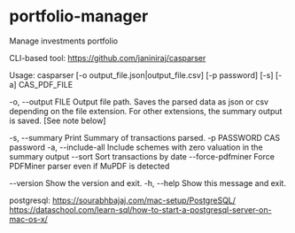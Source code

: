 # portfolio-manager
Manage investments portfolio

CLI-based tool: https://github.com/janiniraj/casparser

Usage: casparser [-o output_file.json|output_file.csv] [-p password] [-s] [-a] CAS_PDF_FILE

  -o, --output FILE               Output file path. Saves the parsed data as json or csv
                                  depending on the file extension. For other extensions, the
                                  summary output is saved. [See note below]

  -s, --summary                   Print Summary of transactions parsed.
  -p PASSWORD                     CAS password
  -a, --include-all               Include schemes with zero valuation in the
                                  summary output
  --sort                          Sort transactions by date
  --force-pdfminer                Force PDFMiner parser even if MuPDF is
                                  detected

  --version                       Show the version and exit.
  -h, --help                      Show this message and exit.




postgresql:
https://sourabhbajaj.com/mac-setup/PostgreSQL/
https://dataschool.com/learn-sql/how-to-start-a-postgresql-server-on-mac-os-x/
